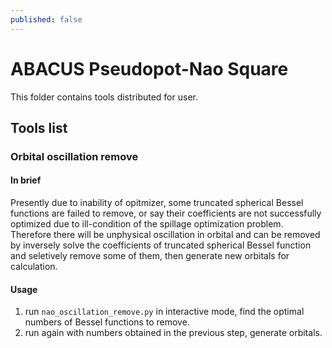 ```yaml
---
published: false
---
```


# ABACUS Pseudopot-Nao Square  
This folder contains tools distributed for user.  
  
## Tools list  
### Orbital oscillation remove  
#### In brief  
Presently due to inability of opitmizer, some truncated spherical Bessel functions are failed to remove, or say their coefficients are not successfully optimized due to ill-condition of the spillage optimization problem.  
Therefore there will be unphysical oscillation in orbital and can be removed by inversely solve the coefficients of truncated spherical Bessel function and seletively remove some of them, then generate new orbitals for calculation.  
#### Usage  
1. run `nao_oscillation_remove.py` in interactive mode, find the optimal numbers of Bessel functions to remove.  
2. run again with numbers obtained in the previous step, generate orbitals.  

